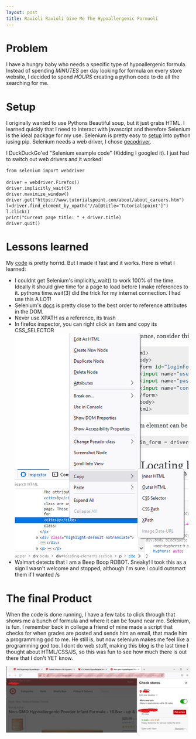 ```yaml
---
layout: post
title: Ravioli Ravioli Give Me The Hypoallergenic Formuoli
---
```

# Problem

I have a hungry baby who needs a specific type of hypoallergenic formula. Instead of spending *MINUTES* per day looking for formula on every store website, I decided to spend *HOURS* creating a python code to do all the searching for me.

# Setup

I originally wanted to use Pythons Beautiful soup, but it just grabs HTML. I learned quickly that I need to interact with javascript and therefore Selenium is the ideal package for my use.
Selenium is pretty easy to [setup](https://www.selenium.dev/documentation/webdriver/getting_started/) into python iusing pip.
Selenium needs a web driver, I chose [gecodriver](https://github.com/mozilla/geckodriver/releases).

I DuckDuckGo'ed "Selenium example code" (Kidding I googled it). I just had to switch out web drivers and it worked!

    from selenium import webdriver

    driver = webdriver.Firefox()
    driver.implicitly_wait(5)
    driver.maximize_window()
    driver.get("https://www.tutorialspoint.com/about/about_careers.htm")
    l=driver.find_element_by_xpath("//a[@title='Tutorialspoint']")
    l.click()
    print("Current page title: " + driver.title)
    driver.quit()


# Lessons learned

My [code](https://github.com/EdTComeau/Formula/blob/master/main.py) is pretty horrid. But I made it fast and it works.
Here is what I learned:
- I couldnt get Selenium's implicitly_wait() to work 100% of the time. Ideally it should give time for a page to load before I make references to it. pythons time.wait(3) did the trick for my internet connection. I had use this A LOT!
- Selenium's [docs](https://selenium-python.readthedocs.io/locating-elements.html) is pretty close to the best order to reference attributes in the DOM. 
- Never use XPATH as a reference, its trash
- In firefox inspector, you can right click an item and copy its CSS_SELECTOR ![Copy a CSS Selector](\images\CSSselector.png)
- Walmart detects that I am a Beep Boop ROBOT. Sneaky! I took this as a sign I wasn't welcome and stopped, although I'm sure I could outsmart them if I wanted /s

# The final Product

When the code is done running, I have a few tabs to click through that shows me a bunch of formula and where it can be found near me. 
Selenium, is fun. 
I remember back in college a friend of mine made a script that checks for when grades are posted and sends him an email, that made him a programming god to me. He still is, but now selenium makes me feel like a programming god too. 
I dont do web stuff, making this blog is the last time I thought about HTML/CSS/JS, so this was fun to see how much there is out there that I don't YET know. 

![tabs](\images\FinalProdFormula.png)
